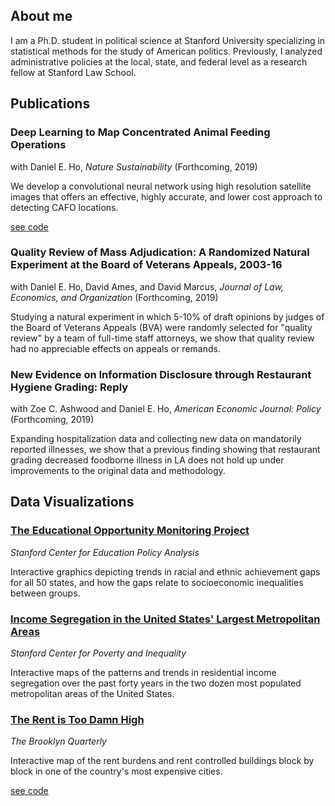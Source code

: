 ## About me

I am a Ph.D. student in political science at Stanford University specializing in statistical methods for the study of American politics. Previously, I analyzed administrative policies at the local, state, and federal level as a research fellow at Stanford Law School.

## Publications

### Deep Learning to Map Concentrated Animal Feeding Operations 
with Daniel E. Ho, _Nature Sustainability_ (Forthcoming, 2019)

We develop a convolutional neural network using high resolution satellite images that offers an effective, highly accurate, and lower cost approach to detecting CAFO locations. 

[see code](https://github.com/slnader/cafo_public)

### Quality Review of Mass Adjudication: A Randomized Natural Experiment at the Board of Veterans Appeals, 2003-16
with Daniel E. Ho, David Ames, and David Marcus, _Journal of Law, Economics, and Organization_ (Forthcoming, 2019)

Studying a natural experiment in which 5-10% of draft opinions by judges of the Board of Veterans Appeals (BVA) were randomly selected for "quality review" by a team of full-time staff attorneys, we show that quality review had no appreciable effects on appeals or remands.  

### New Evidence on Information Disclosure through Restaurant Hygiene Grading: Reply
with Zoe C. Ashwood and Daniel E. Ho, _American Economic Journal: Policy_ (Forthcoming, 2019)

Expanding hospitalization data and collecting new data on mandatorily reported illnesses, we show that a previous finding showing that restaurant grading decreased foodborne illness in LA does not hold up under improvements to the original data and methodology. 

## Data Visualizations

### [The Educational Opportunity Monitoring Project](https://cepa.stanford.edu/educational-opportunity-monitoring-project/achievement-gaps/race/)

_Stanford Center for Education Policy Analysis_

Interactive graphics depicting trends in racial and ethnic achievement gaps for all 50 states, and how the gaps relate to socioeconomic inequalities between groups.

### [Income Segregation in the United States' Largest Metropolitan Areas](http://web.stanford.edu/group/scspi/income-segregation-maps/metros.html?page=0)

_Stanford Center for Poverty and Inequality_

Interactive maps of the patterns and trends in residential income segregation over the past forty years in the two dozen most populated metropolitan areas of the United States.

### [The Rent is Too Damn High](http://brooklynquarterly.org/the-rent-is-too-damn-high-nyc-rent-vs-income-zip-by-zip/)

_The Brooklyn Quarterly_

Interactive map of the rent burdens and rent controlled buildings block by block in one of the country's most expensive cities.

[see code](https://github.com/slnader/nycrent)